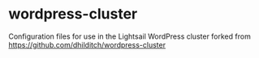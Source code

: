 # wordpress-cluster
Configuration files for use in the Lightsail WordPress cluster
forked from https://github.com/dhilditch/wordpress-cluster
